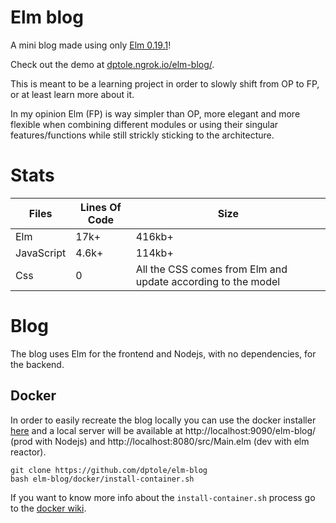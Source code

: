 # Elm blog

A mini blog made using only [Elm 0.19.1][elm_0_19_1]!

Check out the demo at [dptole.ngrok.io/elm-blog/][demo].

This is meant to be a learning project in order to slowly shift from OP to FP, or at least learn more about it.

In my opinion Elm (FP) is way simpler than OP, more elegant and more flexible when combining different modules or using their singular features/functions while still strickly sticking to the architecture.

# Stats

Files      | Lines Of Code | Size
---------- | ------------- | ------
Elm        | 17k+          | 416kb+
JavaScript | 4.6k+         | 114kb+
Css        | 0             | All the CSS comes from Elm and update according to the model

# Blog

The blog uses Elm for the frontend and Nodejs, with no dependencies, for the backend.

## Docker

In order to easily recreate the blog locally you can use the docker installer [here][docker_installer] and a local server will be available at http://localhost:9090/elm-blog/ (prod with Nodejs) and http://localhost:8080/src/Main.elm (dev with elm reactor).

```shell
git clone https://github.com/dptole/elm-blog
bash elm-blog/docker/install-container.sh
```

If you want to know more info about the `install-container.sh` process go to the [docker wiki][docker_wiki].

[elm_0_19_1]: https://github.com/elm/compiler/blob/24d3a89469e75cf7aa579442ecaf5ddfdd192ab2/installers/linux/README.md
[demo]: https://dptole.ngrok.io/elm-blog/
[docker_installer]: https://github.com/dptole/elm-blog/blob/master/docker/install-container.sh
[docker_wiki]: https://github.com/dptole/elm-blog/wiki/Docker
